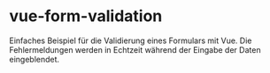 # vue-form-validation
Einfaches Beispiel für die Validierung eines Formulars mit Vue. Die Fehlermeldungen werden in Echtzeit während der Eingabe der Daten eingeblendet.